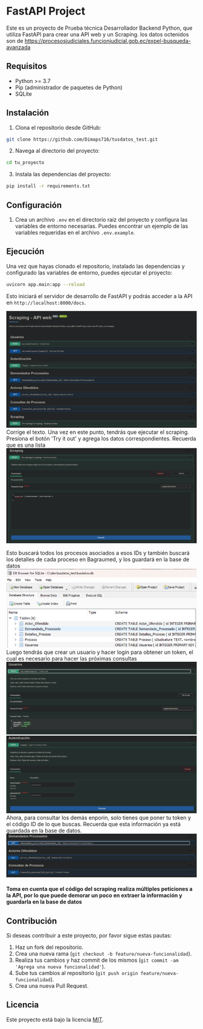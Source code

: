 # FastAPI Project

Este es un proyecto de Prueba técnica Desarrollador Backend Python,
 que utiliza FastAPI para crear una API web y un Scraping. los datos octenidos son de https://procesosjudiciales.funcionjudicial.gob.ec/expel-busqueda-avanzada

## Requisitos

- Python >= 3.7
- Pip (administrador de paquetes de Python)
- SQLite

## Instalación

1. Clona el repositorio desde GitHub:

```bash
git clone https://github.com/Dimaps716/tusdatos_test.git
```

2. Navega al directorio del proyecto:

```bash
cd tu_proyecto
```

3. Instala las dependencias del proyecto:

```bash
pip install -r requirements.txt
```

## Configuración

1. Crea un archivo `.env` en el directorio raíz del proyecto y configura las variables de entorno necesarias. Puedes encontrar un ejemplo de las variables requeridas en el archivo `.env.example`.

## Ejecución

Una vez que hayas clonado el repositorio, instalado las dependencias y configurado las variables de entorno, puedes ejecutar el proyecto:

```bash
uvicorn app.main:app --reload
```

Esto iniciará el servidor de desarrollo de FastAPI y podrás acceder a la API en `http://localhost:8000/docs`.

![img.png](img_md/img.png)
Corrige el texto. Una vez en este punto, tendrás que ejecutar el scraping. Presiona el botón 'Try it out' y agrega los datos correspondientes. Recuerda que es una lista
![img_1.png](img_md/img_1.png)

Esto buscará todos los procesos asociados a esos IDs y también buscará los detalles de cada proceso en Bagraumed, y los guardará en la base de datos
![img_2.png](img_md/img_2.png)
Luego tendrás que crear un usuario y hacer login para obtener un token, el cual es necesario para hacer las próximas consultas
![img_3.png](img_md/img_3.png)
![img_4.png](img_md/img_4.png)
Ahora, para consultar los demás enporin, solo tienes que poner tu token y el código ID de lo que buscas. Recuerda que esta información ya está guardada en la base de datos.
![img_5.png](img_md/img_5.png)

#### Toma en cuenta que el código del scraping realiza múltiples peticiones a la API, por lo que puede demorar un poco en extraer la información y guardarla en la base de datos

## Contribución
Si deseas contribuir a este proyecto, por favor sigue estas pautas:

1. Haz un fork del repositorio.
2. Crea una nueva rama (`git checkout -b feature/nueva-funcionalidad`).
3. Realiza tus cambios y haz commit de los mismos (`git commit -am 'Agrega una nueva funcionalidad'`).
4. Sube tus cambios al repositorio (`git push origin feature/nueva-funcionalidad`).
5. Crea una nueva Pull Request.

## Licencia

Este proyecto está bajo la licencia [MIT](https://opensource.org/licenses/MIT).
